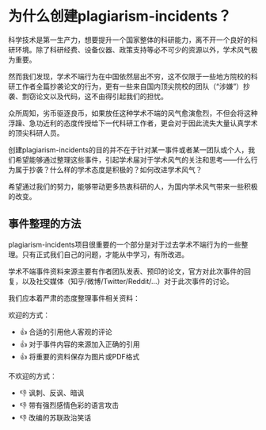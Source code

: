 # 为什么创建plagiarism-incidents？

科学技术是第一生产力，想要提升一个国家整体的科研能力，离不开一个良好的科研环境。除了科研经费、设备仪器、政策支持等必不可少的资源以外，学术风气极为重要。

然而我们发现，学术不端行为在中国依然层出不穷，这不仅限于一些地方院校的科研工作者全篇抄袭论文的行为，更有一些来自国内顶尖院校的团队（“涉嫌”）抄袭、剽窃论文以及代码，这不由得引起我们的担忧。

众所周知，劣币驱逐良币，如果放任这种学术不端的风气愈演愈烈，不但会将这种浮躁、急功近利的态度传授给下一代科研工作者，更会对于因此流失大量认真学术的顶尖科研人员。

创建plagiarism-incidents的目的并不在于针对某一事件或者某一团队或个人，我们希望能够通过整理这些事件，引起学术届对于学术风气的关注和思考——什么行为属于抄袭？什么样的学术态度是积极的？如何改进学术风气？

希望通过我们的努力，能够带动更多热衷科研的人，为国内学术风气带来一些积极的改变。

## 事件整理的方法

plagiarism-incidents项目很重要的一个部分是对于过去学术不端行为的一些整理。只有正式我们自己的问题，才能从中学习，有所改进。

学术不端事件资料来源主要有作者团队发表、预印的论文，官方对此次事件的回复，以及社交媒体（知乎/微博/Twitter/Reddit/...）对于此次事件的讨论。

我们应本着严肃的态度整理事件相关资料：

欢迎的方式：
* :thumbsup: 合适的引用他人客观的评论
* :thumbsup: 对于事件内容的来源加入正确的引用
* :thumbsup: 将重要的资料保存为图片或PDF格式

不欢迎的方式：
* :thumbsdown: 讽刺、反讽、暗讽
* :thumbsdown: 带有强烈感情色彩的语言攻击
* :thumbsdown: 改编的苏联政治笑话
